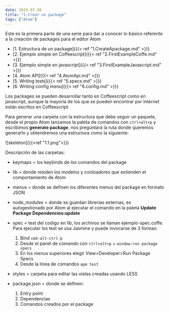 ```yaml
---
date: 2015-07-30
title: "1.Crear un package"
tags: ["Atom"]
---
```

Este es la primera parte de una serie para dar a conocer lo básico referente a la creación de packages para el editor Atom
<!--more-->

* [1. Estructura de un package]({{< ref "1.CreateApackage.md" >}})
* [2. Ejemplo simple en Coffeescript]({{< ref "2.FirstExampleCoffe.md" >}})
* [3. Ejemplo simple en javascript]({{< ref "3.FirstExampleJavascript.md" >}})
* [4. Atom API]({{< ref "4.AtomApi.md" >}})
* [5. Writing tests]({{< ref "5.specs.md" >}})
* [6. Writing config menu]({{< ref "6.config.md" >}})

Los packages se pueden desarrollar tanto en Coffeescript como en javascript, aunque la mayoría de los que se pueden encontrar por internet están escritos en Coffeescript.

Para generar una carpeta con la estructura que debe seguir un paquete, desde el propio Atom lanzamos la paleta de comandos con `ctrl+alt+p` y escribimos **generate package**. nos preguntará la ruta donde queremos generarlo y obtendremos una estructura como la siguiente:

![skeleton]({{<ref "1.1.png">}})

Descripción de las carpetas:
*	keymaps = los keybinds de los comandos del package

*	lib = donde residen los modelos y conloadores que extienden el comportamiento de Atom

* 	menus = donde se definen los diferentes menus del package en formato JSON

* node_modules = donde se guardan librerias externas, es autogestionado por Atom al ejecutar el comando en la paleta **Update Package Dependencies:update**

* spec = test del codigo en lib, los archivos se llaman ejemplo-spec.coffe. Para ejecutar los test se usa Jasmine y puede invocarse de 3 formas:
	1. Bind `cmd-alt-ctrl-p`
	2. Desde el panel de comando con `ctrl+alt+p` + `window:run package specs`
	3. En los menus superiores elegir View>Developer>Run Package Specs
	4. Desde la linea de comandos `apm test`

* styles = carpeta para editar las vistas creadas usando LESS

* package.json = donde se definen:
	1. Entry point
	2. Dependencias
	3. Comandos creados por el package
